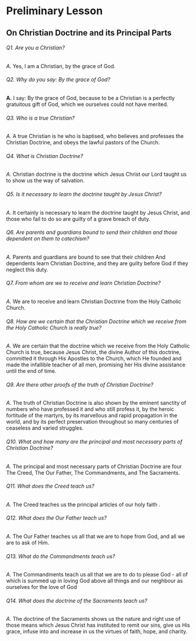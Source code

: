 # Preliminary Lesson

## On Christian Doctrine and its Principal Parts

###### Q1. Are you a Christian?

*A.* Yes, I am a Christian, by the grace of God.

###### Q2. Why do you say: By the grace of God?

**A.** I say: By the grace of God, because to be a Christian is a perfectly gratuitous gift of God, which we ourselves could not have merited.

###### Q3. Who is a true Christian?

*A.* A true Christian is he who is baptised, who believes and professes the Christian Doctrine, and obeys the lawful pastors of the Church.

###### Q4. What is Christian Doctrine?

*A.* Christian doctrine is the doctrine which Jesus Christ our Lord taught us to show us the way of salvation.

###### Q5. Is it necessary to learn the doctrine taught by Jesus Christ?

*A.* It certainly is necessary to learn the doctrine taught by Jesus Christ, and those who fail to do so are guilty of a grave breach of duty.

###### Q6. Are parents and guardians bound to send their children and those dependent on them to catechism?

*A.* Parents and guardians are bound to see that their children And dependents learn Christian Doctrine, and they are guilty before God if they neglect this duty.

###### Q7. From whom are we to receive and learn Christian Doctrine?

*A.* We are to receive and learn Christian Doctrine from the Holy Catholic Church.

###### Q8. How are we certain that the Christian Doctrine which we receive from the Holy Catholic Church is really true?

*A.* We are certain that the doctrine which we receive from the Holy Catholic Church is true, because Jesus Christ, the divine Author of this doctrine, committed it through His Apostles to the Church, which He founded and made the infallible teacher of all men, promising her His divine assistance until the end of time.

###### Q9. Are there other proofs of the truth of Christian Doctrine?

*A.* The truth of Christian Doctrine is also shown by the eminent sanctity of numbers who have professed it and who still profess it, by the heroic fortitude of the martyrs, by its marvellous and rapid propagation in the world, and by its perfect preservation throughout so many centuries of ceaseless and varied struggles.

###### Q10. What and how many are the principal and most necessary parts of Christian Doctrine?

*A.* The principal and most necessary parts of Christian Doctrine are four The Creed, The Our Father, The Commandments, and The Sacraments.

###### Q11. What does the Creed teach us?

*A.* The Creed teaches us the principal articles of our holy faith .

###### Q12. What does the Our Father teach us?

*A.* The Our Father teaches us all that we are to hope from God, and all we are to ask of Him.

###### Q13. What do the Commandments teach us?

*A.* The Commandments teach us all that we are to do to please God - all of which is summed up in loving God above all things and our neighbour as ourselves for the love of God

###### Q14. What does the doctrine of the Sacraments teach us?

*A.* The doctrine of the Sacraments shows us the nature and right use of those means which Jesus Christ has instituted to remit our sins, give us His grace, infuse into and increase in us the virtues of faith, hope, and charity.
